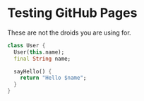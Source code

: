 # Testing GitHub Pages

These are not the droids you are using for.

```dart
class User {
  User(this.name);
  final String name;

  sayHello() {
    return "Hello $name";
  }
}
```
